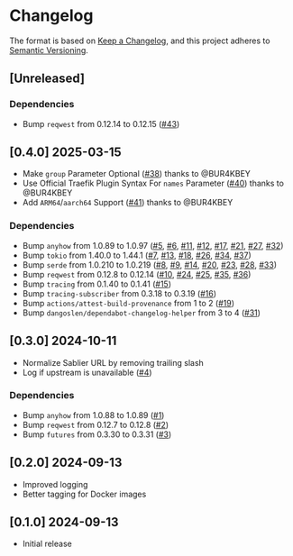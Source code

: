 # Changelog

The format is based on [Keep a Changelog](https://keepachangelog.com/en/1.0.0/),
and this project adheres to [Semantic Versioning](https://semver.org/spec/v2.0.0.html).

## [Unreleased]


### Dependencies

- Bump `reqwest` from 0.12.14 to 0.12.15 ([#43](https://github.com/vbrandl/sablier-proxy/pull/43))

## [0.4.0] 2025-03-15

- Make `group` Parameter Optional ([#38](https://github.com/vbrandl/sablier-proxy/pull/38)) thanks to @BUR4KBEY
- Use Official Traefik Plugin Syntax For `names` Parameter ([#40](https://github.com/vbrandl/sablier-proxy/pull/40)) thanks to @BUR4KBEY
- Add `ARM64`/`aarch64` Support ([#41](https://github.com/vbrandl/sablier-proxy/pull/41)) thanks to @BUR4KBEY

### Dependencies
- Bump `anyhow` from 1.0.89 to 1.0.97 ([#5](https://github.com/vbrandl/sablier-proxy/pull/5), [#6](https://github.com/vbrandl/sablier-proxy/pull/6), [#11](https://github.com/vbrandl/sablier-proxy/pull/11), [#12](https://github.com/vbrandl/sablier-proxy/pull/12), [#17](https://github.com/vbrandl/sablier-proxy/pull/17), [#21](https://github.com/vbrandl/sablier-proxy/pull/21), [#27](https://github.com/vbrandl/sablier-proxy/pull/27), [#32](https://github.com/vbrandl/sablier-proxy/pull/32))
- Bump `tokio` from 1.40.0 to 1.44.1 ([#7](https://github.com/vbrandl/sablier-proxy/pull/7), [#13](https://github.com/vbrandl/sablier-proxy/pull/13), [#18](https://github.com/vbrandl/sablier-proxy/pull/18), [#26](https://github.com/vbrandl/sablier-proxy/pull/26), [#34](https://github.com/vbrandl/sablier-proxy/pull/34), [#37](https://github.com/vbrandl/sablier-proxy/pull/37))
- Bump `serde` from 1.0.210 to 1.0.219 ([#8](https://github.com/vbrandl/sablier-proxy/pull/8), [#9](https://github.com/vbrandl/sablier-proxy/pull/9), [#14](https://github.com/vbrandl/sablier-proxy/pull/14), [#20](https://github.com/vbrandl/sablier-proxy/pull/20), [#23](https://github.com/vbrandl/sablier-proxy/pull/23), [#28](https://github.com/vbrandl/sablier-proxy/pull/28), [#33](https://github.com/vbrandl/sablier-proxy/pull/33))
- Bump `reqwest` from 0.12.8 to 0.12.14 ([#10](https://github.com/vbrandl/sablier-proxy/pull/10), [#24](https://github.com/vbrandl/sablier-proxy/pull/24), [#25](https://github.com/vbrandl/sablier-proxy/pull/25), [#35](https://github.com/vbrandl/sablier-proxy/pull/35), [#36](https://github.com/vbrandl/sablier-proxy/pull/36))
- Bump `tracing` from 0.1.40 to 0.1.41 ([#15](https://github.com/vbrandl/sablier-proxy/pull/15))
- Bump `tracing-subscriber` from 0.3.18 to 0.3.19 ([#16](https://github.com/vbrandl/sablier-proxy/pull/16))
- Bump `actions/attest-build-provenance` from 1 to 2 ([#19](https://github.com/vbrandl/sablier-proxy/pull/19))
- Bump `dangoslen/dependabot-changelog-helper` from 3 to 4 ([#31](https://github.com/vbrandl/sablier-proxy/pull/31))

## [0.3.0] 2024-10-11

- Normalize Sablier URL by removing trailing slash
- Log if upstream is unavailable ([#4](https://github.com/vbrandl/sablier-proxy/pull/4))

### Dependencies
- Bump `anyhow` from 1.0.88 to 1.0.89 ([#1](https://github.com/vbrandl/sablier-proxy/pull/1))
- Bump `reqwest` from 0.12.7 to 0.12.8 ([#2](https://github.com/vbrandl/sablier-proxy/pull/2))
- Bump `futures` from 0.3.30 to 0.3.31 ([#3](https://github.com/vbrandl/sablier-proxy/pull/3))

## [0.2.0] 2024-09-13
- Improved logging
- Better tagging for Docker images

## [0.1.0] 2024-09-13
- Initial release
